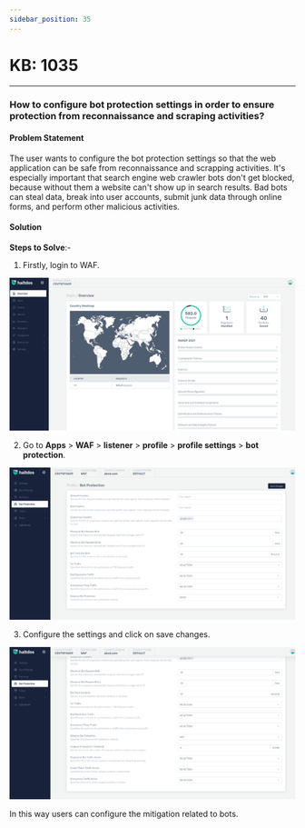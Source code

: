```yaml
---
sidebar_position: 35
---
```


# KB: 1035
-----------


### **How to configure bot protection settings in order to ensure protection from reconnaissance and scraping activities?**

#### **Problem Statement**

The user wants to configure the bot protection settings so that the web application can be safe from reconnaissance and scrapping activities. It's especially important that search engine web crawler bots don't get blocked, because without them a website can't show up in search results. Bad bots can steal data, break into user accounts, submit junk data through online forms, and perform other malicious activities.

#### **Solution**

**Steps to Solve**:-

1. Firstly, login to WAF.

![kb-1035](/img/waf/kb/v2/overview_kb_1035_1.png)

2. Go to **Apps** > **WAF** > **listener** > **profile** > **profile settings** > **bot protection**.

![kb-1035](/img/waf/kb/v2/bot_kb_1035_2.png)

3. Configure the settings and click on save changes.

![kb-1035](/img/waf/kb/v2/bot_kb_1035_3.png)

In this way users can configure the mitigation related to bots.


